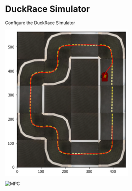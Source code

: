 # DuckRace Simulator
Configure the DuckRace Simulator

<img src="./assets/output.png" width="400" />

![MPC](assets/mpc_run.gif)
